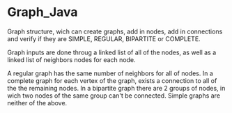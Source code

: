 # Graph_Java
Graph structure, wich can create graphs, add in nodes, add in connections and verify if they are SIMPLE, REGULAR, BIPARTITE or COMPLETE.

Graph inputs are done throug a linked list of all of the nodes, as well as a linked list of neighbors nodes for each node.

A regular graph has the same number of neighbors for all of nodes. 
In a complete graph for each vertex of the graph, exists a connection to all of the the remaining nodes. 
In a bipartite graph there are 2 groups of nodes, in wich two nodes of the same group can't be connected. 
Simple graphs are neither of the above. 
